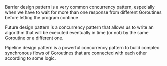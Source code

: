 Barrier design pattern is a very common concurrency pattern, especially when we have to wait for more than one response from different Goroutines before
letting the program continue

Future design pattern is a concurrency pattern that allows us to write an algorithm that will be executed eventually in time (or not) by the same
Goroutine or a different one.

Pipeline design pattern is a powerful concurrency pattern to build complex synchronous flows of Goroutines that are connected with each other according
to some logic.
